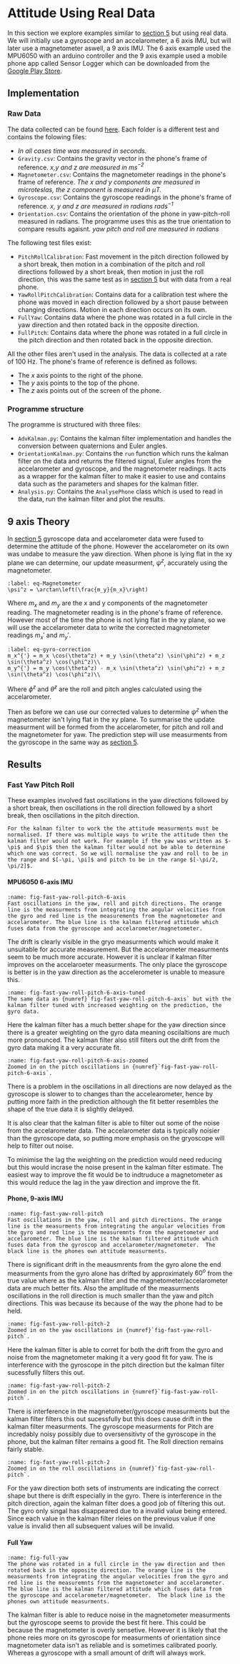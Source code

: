 # Attitude Using Real Data
In this section we explore examples similar to [section 5](5IMU.md) but using real data. We will initially use a gyroscope and an accelarometer, a 6 axis IMU, but will later use a magnetometer aswell, a 9 axis IMU. The 6 axis example used the MPU6050 with an arduino controller and the 9 axis example used a mobile phone app called Sensor Logger which can be downloaded from the [Google Play Store](https://play.google.com/store/apps/details?id=com.kelvin.sensorapp&hl=en-US&pli=1). 

## Implementation

### Raw Data

The data collected can be found [here](https://github.com/MalachiHibbins/IMU/tree/main/7IMUReal/SensorLoggerData). Each folder is a different test and contains the folowing files:

- *In all cases time was measured in seconds.*
- `Gravity.csv`: Contains the gravity vector in the phone's frame of reference. *x,y and z are measured in ms$^{-2}$*
- `Magnetometer.csv`: Contains the magnetometer readings in the phone's frame of reference. *The x and y components are measured in microteslas, the z component is measured in $\mu$T.*
- `Gyroscope.csv`: Contains the gyroscope readings in the phone's frame of reference. *x, y and z are measured in radians rads$^{-1}$*
- `Orientation.csv`: Contains the orientation of the phone in yaw-pitch-roll measured in radians. The programme uses this as the true orientation to compare results agaisnt. *yaw pitch and roll are measured in radians*


The following test files exist:
- `PitchRollCalibration`: Fast movement in the pitch direction followed by a short break, then motion in a combination of the pitch and roll directions followed by a short break, then motion in just the roll direction, this was the same test as in [section 5](5IMU.md) but with data from a real phone. 
- `YawRollPitchCalibration`: Contains data for a calibration test where the phone was moved in each direction followed by a short pause between changing directions. Motion in each direction occurs on its own.
- `FullYaw`: Contains data where the phone was rotated in a full circle in the yaw direction and then rotated back in the opposite direction.
- `FullPitch`: Contains data where the phone was rotated in a full circle in the pitch direction and then rotated back in the opposite direction.

All the other files aren't used in the analysis. The data is collected at a rate of $100$ Hz. The phone's frame of reference is defined as follows:
- The $x$ axis points to the right of the phone.
- The $y$ axis points to the top of the phone.
- The $z$ axis points out of the screen of the phone.

### Programme structure

The programme is structured with three files:
- `AdvKalman.py`: Contains the kalman filter implementation and handles the conversion between quaternions and Euler angles.
- `OrientationKalman.py`: Contains the `run` function which runs the kalman filter on the data and returns the filtered signal, Euler angles from the accelarometer and gyroscope, and the magnetometer readings. It acts as a wrapper for the kalman filter to make it easier to use and contains data such as the parameters and shapes for the kalman fitler.
- `Analysis.py`: Contains the `AnalysePhone` class which is used to read in the data, run the kalman filter and plot the results.



## 9 axis Theory

In [section 5](5IMU.md) gyroscope data and accelarometer data were fused to determine the attitude of the phone. However the accelarometer on its own was undabe to measure the yaw direction. When phone is lying flat in the xy plane we can determine, our update measurment, $\psi^z$, accurately using the magnetometer.
```{math}
:label: eq-Magnetometer
\psi^z = \arctan\left(\frac{m_y}{m_x}\right)
```
Where $m_x$ and $m_y$ are the x and y components of the magnetometer reading. The magnetometer reading is in the phone's frame of reference. However most of the time the phone is not lying flat in the xy plane, so we will use the accelarometer data to write the corrected magnetometer readings $m_x'$ and $m_y'$.

```{math}
:label: eq-gyro-correction
m_x^{'} = m_x \cos(\theta^z) + m_y \sin(\theta^z) \sin(\phi^z) + m_z \sin(\theta^z) \cos(\phi^z)\\
m_y^{'} = m_y \cos(\theta^z) - m_x \sin(\theta^z) \sin(\phi^z) + m_z \sin(\theta^z) \cos(\phi^z)\\
```

Where $\phi^z$ and $\theta^z$ are the roll and pitch angles calculated using the accelarometer.

Then as before we can use our corrected values to determine $\psi^z$ when the magnetometer isn't lying flat in the xy plane. To summarise the update measurment will be formed from the accelarometer, for pitch and roll and the magnetometer for yaw. The prediction step will use measurments from the gyroscope in the same way as [section 5](5IMU.md).

## Results

### Fast Yaw Pitch Roll
These examples involved fast oscillations in the yaw directions followed by a short break, then oscillations in the roll direction followed by a short break, then oscillations in the pitch direction. 

```{note}
For the kalman filter to work the the attitude measurments must be normalised. If there was multiple ways to write the attitude then the kalman filter would not work. For example if the yaw was written as $-\pi$ and $\pi$ then the kalman filter would not be able to determine which one was correct. So we will normalise the yaw and roll to be in the range and $[-\pi, \pi]$ and pitch to be in the range $[-\pi/2, \pi/2]$. 
```

#### MPU6050 6-axis IMU

```{figure} image-39.png
:name: fig-fast-yaw-roll-pitch-6-axis
Fast oscillations in the yaw, roll and pitch directions. The orange line is the measurments from integrating the angular velocities from the gyro and red line is the measurements from the magnetometer and accelarometer. The blue line is the kalman filtered attitude which fuses data from the gyroscope and accelarometer/magnetometer. 
```

The drift is clearly visible in the gryo measurments which would make it unsuitable for accurate measurement. But the accelarometer measurments seem to be much more accurate. However it is unclear if kalman filter improves on the accelaroeter measurments. The only place the gyroscope is better is in the yaw direction as the accelerometer is unable to measure this.

```{figure} image-40.png
:name: fig-fast-yaw-roll-pitch-6-axis-tuned
The same data as {numref}`fig-fast-yaw-roll-pitch-6-axis` but with the kalman filter tuned with increased weighting on the prediction, the gyro data.
```

Here the kalman filter has a much better shape for the yaw direction since there is a greater weighting on the gyro data meaning oscilaltions are much more pronounced. The kalman filter also still filters out the drift from the gyro data making it a very accurate fit.

```{figure} image-43.png
:name: fig-fast-yaw-roll-pitch-6-axis-zoomed
Zoomed in on the pitch oscillations in {numref}`fig-fast-yaw-roll-pitch-6-axis`.
```

There is a problem in the oscillations in all directions are now delayed as the gyroscope is slower to to changes than the accelearometer, hence by putting more faith in the prediction although the fit better resembles the shape of the true data it is slightly delayed. 

It is also clear that the kalman filter is able to filter out some of the noise from the accelarometer data. The accelarometer data is typically noisier than the gyroscope data, so putting more emphasis on the gryoscope will help to filter out noise. 

To minimise the lag the weighting on the prediction would need reducing but this would incrase the noise present in the kalman filter estimate. The easiest way to improve the fit would be to indtruduce a magnetometer as this would reduce the lag in the yaw direction and improve the fit.

#### Phone, 9-axis IMU


```{figure} image-32.png
:name: fig-fast-yaw-roll-pitch
Fast oscillations in the yaw, roll and pitch directions. The orange line is the measurments from integrating the angular velocities from the gyro and red line is the measuremnts from the magnetometer and accelarometer. The blue line is the kalman filtered attitude which fuses data from the gyroscop and accelarometer/magnetometer.  The black line is the phones own attitude measurments.
```

There is significant drift in the meausmrents from the gyro alone the end measurments from the gyro alone has drifted by approximately $60^o$ from the true value where as the kalman filter and the magnetometer/accelarometer data are much better fits. Also the amplitude of the measurments oscillations in the roll direction is much smaller than the yaw and pitch directions. This was because its because of the way the phone had to be held.

```{figure} image-34.png
:name: fig-fast-yaw-roll-pitch-2
Zoomed in on the yaw oscillations in {numref}`fig-fast-yaw-roll-pitch`. 
```

Here the kalman filter is able to corret for both the drift from the gyro and noise from the magnetometer making it a very good fit for yaw. The is interference with the gyroscope in the pitch direction but the kalman filter sucessfully filters this out. 

```{figure} image-35.png
:name: fig-fast-yaw-roll-pitch-2
Zoomed in on the pitch oscillations in {numref}`fig-fast-yaw-roll-pitch`.
```

There is interference in the magnetometer/gyroscope measurments but the kalman filter filters this out sucessfully but this does cause drift in the kalman filter measurments. The gyroscope measurments for Pitch are incredably noisy possibly due to oversensitivty of the gyroscope in the phone, but the kalman filter remains a good fit. The Roll direction remains fairly stable.

```{figure} image-36.png
:name: fig-fast-yaw-roll-pitch-2
Zoomed in on the roll oscillations in {numref}`fig-fast-yaw-roll-pitch`.
```

For the yaw direction both sets of instruments are indicating the correct shape but there is drift especially in the gyro. There is interference in the pitch direction, again the kalman filter does a good job of filtering this out. The gyro only singal has disappeared due to a invalid value being entered. Since each value in the kalman filter rleies on the previous value if one value is invalid then all subsequent values will be invalid. 

#### Full Yaw

```{figure} image-37.png
:name: fig-full-yaw
The phone was rotated in a full circle in the yaw direction and then rotated back in the opposite direction. The orange line is the measurments from integrating the angular velocities from the gyro and red line is the measuremnts from the magnetometer and accelarometer. The blue line is the kalman filtered attitude which fuses data from the gyroscope and accelarometer/magnetometer.  The black line is the phones own attitude measurments.
```

The kalman filter is able to reduce noise in the magnetometer measurments but the gyroscope seems to provide the best fit here. This could be because the magnetometer is overly sensetive. However it is likely that the phone reies more on its gyroscope for measurments of orientation since magnetometer data isn't as reliable and is sometimes calibrated poorly. Whereas a gyroscope with a small amount of drift will always work.